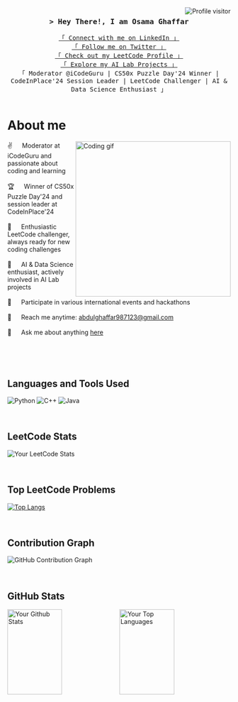 <a href="https://komarev.com/ghpvc/?username=OSAMAGHAFFARTKOJL">
  <img align="right" src="https://komarev.com/ghpvc/?username=OSAMAGHAFFARTKOJL&label=Visitors&color=0e75b6&style=flat" alt="Profile visitor" />
</a>

<!-- Introduction -->
<h3 align="center">
  <samp>&gt; Hey There!, I am
    <b><a>Osama Ghaffar</a></b>
  </samp>
</h3>

<p align="center"> 
  <samp>
    <a href="https://www.linkedin.com/in/osama-ghaffar/">「 Connect with me on LinkedIn 」</a>
    <br>
    <a href="https://twitter.com/osamaghaffar3136">「 Follow me on Twitter 」</a>
    <br>
    <a href="https://leetcode.com/u/Osama_Ghaffar/">「 Check out my LeetCode Profile 」</a>
    <br>
    <a href="https://lablab.ai/u/@Inferno_Flarefgs0">「 Explore my AI Lab Projects 」</a>
    <br>
    「 Moderator @iCodeGuru | CS50x Puzzle Day'24 Winner | CodeInPlace'24 Session Leader | LeetCode Challenger | AI & Data Science Enthusiast 」
    <br>
    <br>
  </samp>
</p>

<!-- About Section -->
 # About me
 
<p>
 <img align="right" width="350" src="YOUR_CODING_GIF_LINK_HERE" alt="Coding gif" />
  
 ✌️ &emsp; Moderator at iCodeGuru and passionate about coding and learning<br/><br/>
 🏆 &emsp; Winner of CS50x Puzzle Day'24 and session leader at CodeInPlace'24<br/><br/>
 🧩 &emsp; Enthusiastic LeetCode challenger, always ready for new coding challenges<br/><br/>
 🤖 &emsp; AI & Data Science enthusiast, actively involved in AI Lab projects<br/><br/>
 🚀 &emsp; Participate in various international events and hackathons<br/><br/>
 📧 &emsp; Reach me anytime: abdulghaffar987123@gmail.com<br/><br/>
 💬 &emsp; Ask me about anything [here](https://github.com/OSAMAGHAFFARTKOJL/LeetCodeSolutions/issues)
</p>

<br/>
<br/>
<br/>

## Languages and Tools Used

![Python](https://img.shields.io/badge/Python-3776AB?style=for-the-badge&labelColor=black&logo=python&logoColor=3776AB)
![C++](https://img.shields.io/badge/C++-00599C?style=for-the-badge&labelColor=black&logo=c%2B%2B&logoColor=00599C)
![Java](https://img.shields.io/badge/Java-007396?style=for-the-badge&labelColor=black&logo=java&logoColor=007396)

<br/>

## LeetCode Stats

![Your LeetCode Stats](https://leetcode-stats-six.vercel.app/api?username=Osama_Ghaffar&theme=dark)

<br/>

## Top LeetCode Problems

[![Top Langs](https://github-readme-stats.vercel.app/api/top-langs/?username=OSAMAGHAFFARTKOJL&layout=compact&theme=dark)](https://github.com/OSAMAGHAFFARTKOJL)

<br/>

## Contribution Graph

![GitHub Contribution Graph](https://activity-graph.herokuapp.com/graph?username=OSAMAGHAFFARTKOJL&bg_color=0D1117&color=5BCDEC&line=5BCDEC&point=FFFFFF&area=true&hide_border=true)

<br/>

## GitHub Stats

<a href="https://github.com/OSAMAGHAFFARTKOJL"><img alt="Your Github Stats" src="https://denvercoder1-github-readme-stats.vercel.app/api?username=OSAMAGHAFFARTKOJL&show_icons=true&count_private=true&theme=dark&border_color=5BCDEC&bg_color=0D1117&title_color=5BCDEC&icon_color=5BCDEC" height="192px" width="49.5%"/></a>
<a href="https://github.com/OSAMAGHAFFARTKOJL"><img alt="Your Top Languages" src="https://denvercoder1-github-readme-stats.vercel.app/api/top-langs/?username=OSAMAGHAFFARTKOJL&langs_count=8&layout=compact&theme=dark&border_color=5BCDEC&bg_color=0D1117&title_color=5BCDEC&icon_color=5BCDEC" height="192px" width="49.5%"/></a>
</p>
